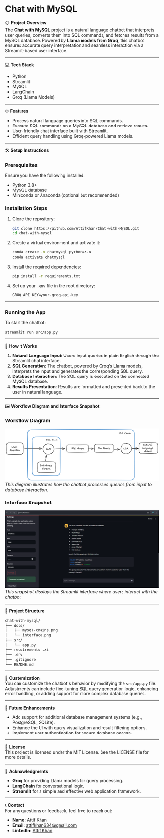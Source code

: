# Chat with MySQL

📋 **Project Overview**  
The **Chat with MySQL** project is a natural language chatbot that interprets user queries, converts them into SQL commands, and fetches results from a MySQL database. Powered by **Llama models from Groq**, this chatbot ensures accurate query interpretation and seamless interaction via a Streamlit-based user interface.

---

💻 **Tech Stack**  
- Python  
- Streamlit  
- MySQL  
- LangChain  
- Groq (Llama Models)  

---

⚙️ **Features**  
- Process natural language queries into SQL commands.  
- Execute SQL commands on a MySQL database and retrieve results.  
- User-friendly chat interface built with Streamlit.  
- Efficient query handling using Groq-powered Llama models.  

---

🛠 **Setup Instructions**  

### Prerequisites  
Ensure you have the following installed:  
- Python 3.8+  
- MySQL database  
- Miniconda or Anaconda (optional but recommended)  

### Installation Steps  
1. Clone the repository:  
   ```bash  
   git clone https://github.com/AttifKhan/Chat-with-MySQL.git  
   cd chat-with-mysql  
   ```

2. Create a virtual environment and activate it:  
   ```bash  
   conda create -n chatmysql python=3.8  
   conda activate chatmysql  
   ```

3. Install the required dependencies:  
   ```bash  
   pip install -r requirements.txt  
   ```

4. Set up your `.env` file in the root directory:  
   ```plaintext  
   GROQ_API_KEY=your-groq-api-key   
   ```

---

### Running the App  
To start the chatbot:  
```bash  
streamlit run src/app.py  
```

---

🧩 **How It Works**  

1. **Natural Language Input**: Users input queries in plain English through the Streamlit chat interface.  
2. **SQL Generation**: The chatbot, powered by Groq’s Llama models, interprets the input and generates the corresponding SQL query.  
3. **Database Interaction**: The SQL query is executed on the connected MySQL database.  
4. **Results Presentation**: Results are formatted and presented back to the user in natural language.

---

🖼 **Workflow Diagram and Interface Snapshot**  

### Workflow Diagram  
![Workflow Diagram](./docs/mysql-chains.png)  
*This diagram illustrates how the chatbot processes queries from input to database interaction.*  

### Interface Snapshot  
![Chatbot Interface](./docs/interface-snapshot.png)  
*This snapshot displays the Streamlit interface where users interact with the chatbot.*

---

📂 **Project Structure**  
```plaintext  
chat-with-mysql/  
├── docs/  
│   ├── mysql-chains.png  
│   └── interface.png  
├── src/  
│   └── app.py  
├── requirements.txt  
├── .env  
├── .gitignore  
└── README.md  
```

---

🔧 **Customization**  
You can customize the chatbot's behavior by modifying the `src/app.py` file. Adjustments can include fine-tuning SQL query generation logic, enhancing error handling, or adding support for more complex database queries.  

---

🚀 **Future Enhancements**  
- Add support for additional database management systems (e.g., PostgreSQL, SQLite).  
- Enhance the UI with query visualization and result filtering options.  
- Implement user authentication for secure database access.  

---

📄 **License**  
This project is licensed under the MIT License. See the [LICENSE](LICENSE) file for more details.  

---

🙌 **Acknowledgments**  
- **Groq** for providing Llama models for query processing.  
- **LangChain** for conversational logic.  
- **Streamlit** for a simple and effective web application framework.  

---

📞 **Contact**  
For any questions or feedback, feel free to reach out:  
- **Name**: Attif Khan  
- **Email**: [attifkhan634@gmail.com](mailto:attifkhan634@gmail.com)  
- **LinkedIn**: [Attif Khan](https://linkedin.com/in/attif-khan)

